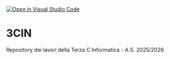 [![Open in Visual Studio Code](https://classroom.github.com/assets/open-in-vscode-2e0aaae1b6195c2367325f4f02e2d04e9abb55f0b24a779b69b11b9e10269abc.svg)](https://classroom.github.com/online_ide?assignment_repo_id=21353052&assignment_repo_type=AssignmentRepo)
# 3CIN
Repository dei lavori della Terza C Informatica - A.S. 2025/2026
